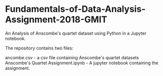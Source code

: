 # Fundamentals-of-Data-Analysis-Assignment-2018-GMIT
An Analysis of Anscombe's quartet dataset using Python in a Jupyter notebook.

The repository contains two files:

ancombe.csv - a csv file containing Anscombe's quartet datasets
Anscombe's Quartet Assignment.ipynb - A jupyter notebook containing the assignment.




